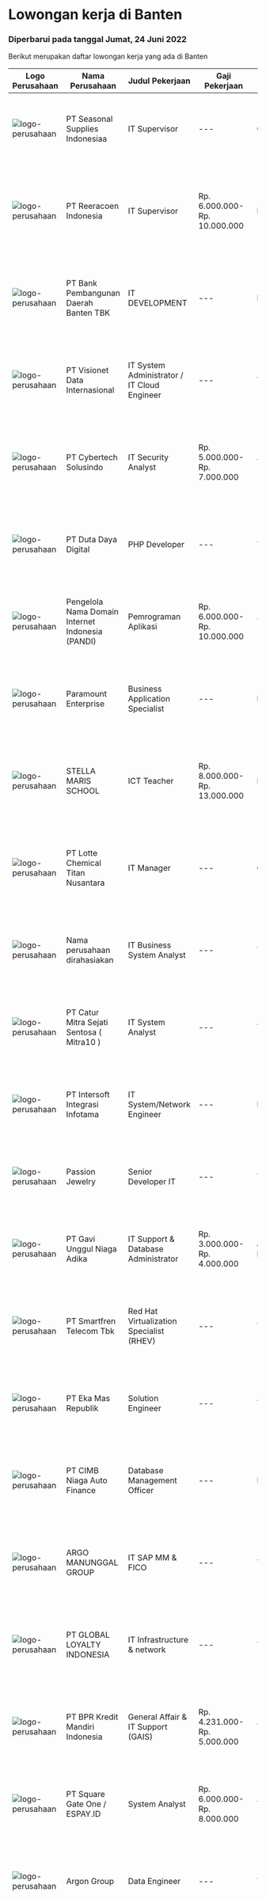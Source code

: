 
  # Lowongan kerja di Banten

  ### Diperbarui pada tanggal Jumat, 24 Juni 2022

  Berikut merupakan daftar lowongan kerja yang ada di Banten

  |Logo Perusahaan | Nama Perusahaan | Judul Pekerjaan | Gaji Pekerjaan | Lokasi | Deskripsi | Tanggal diunggah | Pranala |
  | -------------- | --------------- | --------------- | --------- | --------- | -------------- | ------- | ----------- |
  |![logo-perusahaan](https://i.ibb.co/sqvTCh9/112815900-stock-vector-no-image-available-icon-flat-vector.webp)|PT Seasonal Supplies Indonesiaa|IT Supervisor|---|Cikupa|Qualification Bachelor’s degree of IT Minimum 3 years experience as IT General Familiar and understand about computer operating system. Familiar and...|Kamis, 23 Juni 2022|https://www.jobstreet.co.id/id/job/it-supervisor-3930636?token=0~bd576313-600b-4dff-a8a8-cc8af7b2cd69&sectionRank=1&jobId=jobstreet-id-job-3930636|
|![logo-perusahaan](https://image-service-cdn.seek.com.au/d33bd8dd71322db8ea58cab3a99c9a2f44aec216/ee4dce1061f3f616224767ad58cb2fc751b8d2dc)|PT Reeracoen Indonesia|IT Supervisor|Rp. 6.000.000-Rp. 10.000.000|Banten|IT SUPERVISOR (CIKUPA_TANGERANG) [51337]COMPANY CATEGORY: Food Manufacturing JOB SUMMARY: Maintenance camera connection recording (CCTV) Monitoring...|Kamis, 23 Juni 2022|https://www.jobstreet.co.id/id/job/it-supervisor-3931246?token=0~bd576313-600b-4dff-a8a8-cc8af7b2cd69&sectionRank=2&jobId=jobstreet-id-job-3931246|
|![logo-perusahaan](https://i.ibb.co/sqvTCh9/112815900-stock-vector-no-image-available-icon-flat-vector.webp)|PT Bank Pembangunan Daerah Banten TBK|IT DEVELOPMENT|---|Banten|Kualifikasi :  Mengerti dokumen ISO Message Mampu mengelola database DB2 Mampu membuat aplikasi berbasis node S Menguasai aplikasi flluter Pendidikan...|Rabu, 22 Juni 2022|https://www.jobstreet.co.id/id/job/it-development-3910688?token=0~bd576313-600b-4dff-a8a8-cc8af7b2cd69&sectionRank=3&jobId=jobstreet-id-job-3910688|
|![logo-perusahaan](https://image-service-cdn.seek.com.au/84d23b3586ee4efd70ea62878095fcc6b1639e33/ee4dce1061f3f616224767ad58cb2fc751b8d2dc)|PT Visionet Data Internasional|IT System Administrator / IT Cloud Engineer|---|Tangerang|Requirements: Diploma or bachelor degree in Computer Science, Engineering or Information Technology or a related field preferred Minimum 4 year...|Jumat, 24 Juni 2022|https://www.jobstreet.co.id/id/job/it-system-administrator-it-cloud-engineer-3932226?token=0~bd576313-600b-4dff-a8a8-cc8af7b2cd69&sectionRank=4&jobId=jobstreet-id-job-3932226|
|![logo-perusahaan](https://image-service-cdn.seek.com.au/a31ff6a0a7f98cc9e6fec3c9ee03018db343280c/ee4dce1061f3f616224767ad58cb2fc751b8d2dc)|PT Cybertech Solusindo|IT Security Analyst|Rp. 5.000.000-Rp. 7.000.000|Tangerang|Persyaratan : S1 Teknik Informatika, IPK min. 2,75 Maksimal usia 30 tahun. Diutamakan memiliki pengetahuan akan IT Security Menguasai Sistem Operasi...|Kamis, 23 Juni 2022|https://www.jobstreet.co.id/id/job/it-security-analyst-3911991?token=0~bd576313-600b-4dff-a8a8-cc8af7b2cd69&sectionRank=5&jobId=jobstreet-id-job-3911991|
|![logo-perusahaan](https://image-service-cdn.seek.com.au/37f4b10d9e280f6584590c1587ef913ae87be15d/ee4dce1061f3f616224767ad58cb2fc751b8d2dc)|PT Duta Daya Digital|PHP Developer|---|Tangerang|Crewdible is an Indonesia-based Startup company, focusing on online fulfillment services. Since 2017, Crewdible has provided multi-channel fulfillment...|Kamis, 23 Juni 2022|https://www.jobstreet.co.id/id/job/php-developer-3912125?token=0~bd576313-600b-4dff-a8a8-cc8af7b2cd69&sectionRank=6&jobId=jobstreet-id-job-3912125|
|![logo-perusahaan](https://image-service-cdn.seek.com.au/4a4275f7650b6445b5fbe144fadb856dcbbfa8eb/ee4dce1061f3f616224767ad58cb2fc751b8d2dc)|Pengelola Nama Domain Internet Indonesia (PANDI)|Pemrograman Aplikasi|Rp. 6.000.000-Rp. 10.000.000|Tangerang|Job DescriptionDeskripsi Pekerjaan Rincian Pekerjaan &amp; Tanggung Jawab Memastikan produk dan layanan PANDI berjalan dengan baik. Melakukan...|Kamis, 23 Juni 2022|https://www.jobstreet.co.id/id/job/pemrograman-aplikasi-3911359?token=0~bd576313-600b-4dff-a8a8-cc8af7b2cd69&sectionRank=7&jobId=jobstreet-id-job-3911359|
|![logo-perusahaan](https://image-service-cdn.seek.com.au/d47445267816148923316b2694acb574425a9562/ee4dce1061f3f616224767ad58cb2fc751b8d2dc)|Paramount Enterprise|Business Application Specialist|---|Banten|Deskripsi Pekerjaan: Develop aplikasi berbasis Web atau Desktop Merancang, mengembangkan, testing dan support aplikasi.                               ...|Kamis, 23 Juni 2022|https://www.jobstreet.co.id/id/job/business-application-specialist-3918941?token=0~bd576313-600b-4dff-a8a8-cc8af7b2cd69&sectionRank=8&jobId=jobstreet-id-job-3918941|
|![logo-perusahaan](https://image-service-cdn.seek.com.au/0bd8c6aa99cb75cbc712cb69cb87c8302fb5f17b/ee4dce1061f3f616224767ad58cb2fc751b8d2dc)|STELLA MARIS SCHOOL|ICT Teacher|Rp. 8.000.000-Rp. 13.000.000|Banten|Requirements S1/S2 Bachelor’s or Master’s degree minimum in ICT/Technology Education or related field Fluent in English Experience teaching ICT in...|Kamis, 23 Juni 2022|https://www.jobstreet.co.id/id/job/ict-teacher-3911809?token=0~bd576313-600b-4dff-a8a8-cc8af7b2cd69&sectionRank=9&jobId=jobstreet-id-job-3911809|
|![logo-perusahaan](https://image-service-cdn.seek.com.au/4a30492e008944484542b3a676edd7958c1dc4d1/ee4dce1061f3f616224767ad58cb2fc751b8d2dc)|PT Lotte Chemical Titan Nusantara|IT Manager|---|Cilegon|LOTTE CHEMICAL INDONESIAOPENING JOB VACANCY...Requirement: Age between 35 - 45. Candidate must possess at least a Bachelor's Degree, Master's Degree /...|Rabu, 22 Juni 2022|https://www.jobstreet.co.id/id/job/it-manager-3929441?token=0~bd576313-600b-4dff-a8a8-cc8af7b2cd69&sectionRank=10&jobId=jobstreet-id-job-3929441|
|![logo-perusahaan](https://i.ibb.co/sqvTCh9/112815900-stock-vector-no-image-available-icon-flat-vector.webp)|Nama perusahaan dirahasiakan|IT Business System Analyst|---|Tangerang|Develop configuration specifications and business analysis requirements Perform quality assurance and define reporting and alerting requirements...|Kamis, 23 Juni 2022|https://www.jobstreet.co.id/id/job/it-business-system-analyst-3918586?token=0~bd576313-600b-4dff-a8a8-cc8af7b2cd69&sectionRank=11&jobId=jobstreet-id-job-3918586|
|![logo-perusahaan](https://image-service-cdn.seek.com.au/061d1c87d834317cd58004916159f8726e39b2c9/ee4dce1061f3f616224767ad58cb2fc751b8d2dc)|PT Catur Mitra Sejati Sentosa ( Mitra10 )|IT System Analyst|---|Tangerang|Jobdesc: Analyze technical specifications from user’s needs. Analyze and create documents such as FSD and TSD. Analyze and identify if an error occurs...|Kamis, 23 Juni 2022|https://www.jobstreet.co.id/id/job/it-system-analyst-3931565?token=0~bd576313-600b-4dff-a8a8-cc8af7b2cd69&sectionRank=12&jobId=jobstreet-id-job-3931565|
|![logo-perusahaan](https://image-service-cdn.seek.com.au/b99541085555f32f822349428f8547e78d5b4810/ee4dce1061f3f616224767ad58cb2fc751b8d2dc)|PT Intersoft Integrasi Infotama|IT System/Network Engineer|---|Banten|[IT System/Network Engineer]PT Intersoft Integrasi Infotama (i3) adalah Perusahaan IT System Integrator yang sangat berpengalaman dalam memberikan...|Rabu, 22 Juni 2022|https://www.jobstreet.co.id/id/job/it-system-network-engineer-3917922?token=0~bd576313-600b-4dff-a8a8-cc8af7b2cd69&sectionRank=13&jobId=jobstreet-id-job-3917922|
|![logo-perusahaan](https://image-service-cdn.seek.com.au/99995d21e01591c7f6a1a3fe28111063919890b0/ee4dce1061f3f616224767ad58cb2fc751b8d2dc)|Passion Jewelry|Senior Developer IT|---|Tangerang|REQUIREMENTS Good knowledge of PHP (CodeIgniter v3) with at least 5 years Good knowledge in OOP Good client side development skills including HTML,...|Jumat, 24 Juni 2022|https://www.jobstreet.co.id/id/job/senior-developer-it-3932158?token=0~bd576313-600b-4dff-a8a8-cc8af7b2cd69&sectionRank=14&jobId=jobstreet-id-job-3932158|
|![logo-perusahaan](https://image-service-cdn.seek.com.au/9323985d13b67e83f1bfea156b772da2fe816964/ee4dce1061f3f616224767ad58cb2fc751b8d2dc)|PT Gavi Unggul Niaga Adika|IT Support & Database Administrator|Rp. 3.000.000-Rp. 4.000.000|Jakarta Raya|Kualifikasi: Pendidikan D3/S1 Ilmu komputer, Teknik Informatika, sederajat Freshgraduate dipersilahkan melamar Mengerti baik Software ataupun Hardware...|Senin, 20 Juni 2022|https://www.jobstreet.co.id/id/job/it-support-database-administrator-3925923?token=0~bd576313-600b-4dff-a8a8-cc8af7b2cd69&sectionRank=15&jobId=jobstreet-id-job-3925923|
|![logo-perusahaan](https://image-service-cdn.seek.com.au/e33a62a047a936b13377186fb2f8be447b852b49/ee4dce1061f3f616224767ad58cb2fc751b8d2dc)|PT Smartfren Telecom Tbk|Red Hat Virtualization Specialist (RHEV)|---|Tangerang|Minimal 3 years extensive technical experience with virtualization technologies, especially: Red Hat Virtualization Technically fluent in the design...|Kamis, 23 Juni 2022|https://www.jobstreet.co.id/id/job/red-hat-virtualization-specialist-rhev-3912442?token=0~bd576313-600b-4dff-a8a8-cc8af7b2cd69&sectionRank=16&jobId=jobstreet-id-job-3912442|
|![logo-perusahaan](https://image-service-cdn.seek.com.au/8f26910fe9c5bd327e3d45acc030687fe058fadd/ee4dce1061f3f616224767ad58cb2fc751b8d2dc)|PT Eka Mas Republik|Solution Engineer|---|Tangerang|Becoming a leading multimedia business in fiber broadband and interactive TV cable, MyRepublic a member of Sinar Mas, subsidiaries of PT Dian...|Kamis, 23 Juni 2022|https://www.jobstreet.co.id/id/job/solution-engineer-3912819?token=0~bd576313-600b-4dff-a8a8-cc8af7b2cd69&sectionRank=17&jobId=jobstreet-id-job-3912819|
|![logo-perusahaan](https://image-service-cdn.seek.com.au/14f9f8ccc12d51121e96ea2224ff707c40d6ca88/ee4dce1061f3f616224767ad58cb2fc751b8d2dc)|PT CIMB Niaga Auto Finance|Database Management Officer|---|Banten|Responsibilities: Understand data warehouse concept data modeling and data architecture Build and Maintain ETL Data Pipeline with SSIS Maintain Jobs,...|Kamis, 23 Juni 2022|https://www.jobstreet.co.id/id/job/database-management-officer-3920032?token=0~bd576313-600b-4dff-a8a8-cc8af7b2cd69&sectionRank=18&jobId=jobstreet-id-job-3920032|
|![logo-perusahaan](https://image-service-cdn.seek.com.au/0f41f59835cdb73d4f72051dbed0ad610d4b2cba/ee4dce1061f3f616224767ad58cb2fc751b8d2dc)|ARGO MANUNGGAL GROUP|IT SAP MM & FICO|---|Tangerang|Process and Manage SAP especially MM Module for IT SAP MM position Process and Manage SAP especially FICO Module for IT SAP FICO position Managing and...|Rabu, 22 Juni 2022|https://www.jobstreet.co.id/id/job/it-sap-mm-fico-3917779?token=0~bd576313-600b-4dff-a8a8-cc8af7b2cd69&sectionRank=19&jobId=jobstreet-id-job-3917779|
|![logo-perusahaan](https://image-service-cdn.seek.com.au/95cd0784468c268fc4f9348448140f01ea2254ab/ee4dce1061f3f616224767ad58cb2fc751b8d2dc)|PT GLOBAL LOYALTY INDONESIA|IT Infrastructure & network|---|Tangerang|Requirements : Bachelor Degree in computer science or related fields. Minimal 1 years experience in IT Infrastructure and dev ops. Experience in Cloud...|Rabu, 22 Juni 2022|https://www.jobstreet.co.id/id/job/it-infrastructure-network-3929680?token=0~bd576313-600b-4dff-a8a8-cc8af7b2cd69&sectionRank=20&jobId=jobstreet-id-job-3929680|
|![logo-perusahaan](https://image-service-cdn.seek.com.au/30bb5999850e50e9e01c4292216b6bbcae3f21e3/ee4dce1061f3f616224767ad58cb2fc751b8d2dc)|PT BPR Kredit Mandiri Indonesia|General Affair & IT Support (GAIS)|Rp. 4.231.000-Rp. 5.000.000|Tangerang|1. Diploma / S1 Teknik Informatika / Sistem Informasi2. Usia maksimal 35 tahun3. Memiliki motor4. Pengalaman kerja di bidang yang sama minimal 1...|Senin, 20 Juni 2022|https://www.jobstreet.co.id/id/job/general-affair-it-support-gais-3926308?token=0~bd576313-600b-4dff-a8a8-cc8af7b2cd69&sectionRank=21&jobId=jobstreet-id-job-3926308|
|![logo-perusahaan](https://image-service-cdn.seek.com.au/823d49bee8d79aadf0dcf90efde4e928b11c6f19/ee4dce1061f3f616224767ad58cb2fc751b8d2dc)|PT Square Gate One / ESPAY.ID|System Analyst|Rp. 6.000.000-Rp. 8.000.000|Tangerang|Responsibilities: Eager to understand application modules, business processes, flows and relational databases. Analyze problem Design solution and...|Jumat, 24 Juni 2022|https://www.jobstreet.co.id/id/job/system-analyst-3932294?token=0~bd576313-600b-4dff-a8a8-cc8af7b2cd69&sectionRank=22&jobId=jobstreet-id-job-3932294|
|![logo-perusahaan](https://image-service-cdn.seek.com.au/6c568ba36780642b30de509e2e495cad6ae4c026/ee4dce1061f3f616224767ad58cb2fc751b8d2dc)|Argon Group|Data Engineer|---|Tangerang|JOB DESCRIPTION : To analyze and validate data source readiness and integrity To build and organize data pipeline (ETL/ELT) process for datawarehouse...|Kamis, 23 Juni 2022|https://www.jobstreet.co.id/id/job/data-engineer-3919407?token=0~bd576313-600b-4dff-a8a8-cc8af7b2cd69&sectionRank=23&jobId=jobstreet-id-job-3919407|
|![logo-perusahaan](https://image-service-cdn.seek.com.au/f54c224dc67a2b277b3ed49a1cf94eee3f22adbf/ee4dce1061f3f616224767ad58cb2fc751b8d2dc)|GrosirOne|Front-End Developer Staff|---|Tangerang|Kualifikasi: Usia maksimal 35 tahun Pendidikan minimal S1 jurusan Teknik Informatika Terbuka bagi freshgraduate Lebih disukai yang memiliki pengalaman...|Kamis, 23 Juni 2022|https://www.jobstreet.co.id/id/job/front-end-developer-staff-3912600?token=0~bd576313-600b-4dff-a8a8-cc8af7b2cd69&sectionRank=24&jobId=jobstreet-id-job-3912600|
|![logo-perusahaan](https://image-service-cdn.seek.com.au/89875a94980a1d7775aa6074003691b83a89956b/ee4dce1061f3f616224767ad58cb2fc751b8d2dc)|PT PUTRA ANDALAN PERKASA|APPLICATION ENGINEER|---|Tangerang|Requirements: 28 – 35 years age. S1 Engineering. Have minimal 3 years experiences as Application Engineer. With experiences in pumps / compressor will...|Kamis, 23 Juni 2022|https://www.jobstreet.co.id/id/job/application-engineer-3911496?token=0~bd576313-600b-4dff-a8a8-cc8af7b2cd69&sectionRank=25&jobId=jobstreet-id-job-3911496|
|![logo-perusahaan](https://image-service-cdn.seek.com.au/0d75518309b56a3cff39daa569b0ba02cc7a22f2/ee4dce1061f3f616224767ad58cb2fc751b8d2dc)|PT. Metrodata Electronics, Tbk|IT Support|Rp. 4.700.000-Rp. 5.500.000|Jakarta Raya|Kualifikasi Personnel: Minimal Diploma (D3) Ilmu Komputer, Sistem Informasi, Teknik Komputer atau Pendidikan setara. pengalaman minimal 1 tahun...|Senin, 20 Juni 2022|https://www.jobstreet.co.id/id/job/it-support-3926477?token=0~bd576313-600b-4dff-a8a8-cc8af7b2cd69&sectionRank=26&jobId=jobstreet-id-job-3926477|
|![logo-perusahaan](https://image-service-cdn.seek.com.au/20eb5457edc7fd869c083282c179a130802d98a0/ee4dce1061f3f616224767ad58cb2fc751b8d2dc)|Dexa Group|IT System Analyst (Oracle Finance)|---|Tangerang|Assist in interpreting business documents and develop use cases for development team Analyze and translate business needs into functional requirements...|Selasa, 21 Juni 2022|https://www.jobstreet.co.id/id/job/it-system-analyst-oracle-finance-3908768?token=0~bd576313-600b-4dff-a8a8-cc8af7b2cd69&sectionRank=27&jobId=jobstreet-id-job-3908768|
|![logo-perusahaan](https://image-service-cdn.seek.com.au/95cd0784468c268fc4f9348448140f01ea2254ab/ee4dce1061f3f616224767ad58cb2fc751b8d2dc)|PT GLOBAL LOYALTY INDONESIA|System Analyst|---|Tangerang|Requirement : Bachelor degree from Information System or equivalent Experience minimal 2 years in Product Development or IT Business Analyst or IT...|Kamis, 23 Juni 2022|https://www.jobstreet.co.id/id/job/system-analyst-3930969?token=0~bd576313-600b-4dff-a8a8-cc8af7b2cd69&sectionRank=28&jobId=jobstreet-id-job-3930969|
|![logo-perusahaan](https://image-service-cdn.seek.com.au/3c8823cc7f8c7e5a3f1835831ba622230ed8d979/ee4dce1061f3f616224767ad58cb2fc751b8d2dc)|PT WAHYU SALURAN BERKAT|Product Manager|Rp. 10.000.000-Rp. 15.000.000|Tangerang|General PurposesProduct Manager drives the product and business-planning process across cross-functional teams of the company. They analyze consumer...|Kamis, 23 Juni 2022|https://www.jobstreet.co.id/id/job/product-manager-3919284?token=0~bd576313-600b-4dff-a8a8-cc8af7b2cd69&sectionRank=29&jobId=jobstreet-id-job-3919284|
|![logo-perusahaan](https://i.ibb.co/sqvTCh9/112815900-stock-vector-no-image-available-icon-flat-vector.webp)|PT Ventech Centurion Asia|FULL STACK WEB DEVELOPER / IT|Rp. 6.000.000-Rp. 8.000.000|Jakarta Barat|Responsibilities:• Design and develop web applications (Frontend &amp; Backend) from the existing framework• Develop, test and support technical...|Kamis, 23 Juni 2022|https://www.jobstreet.co.id/id/job/full-stack-web-developer-it-3912454?token=0~bd576313-600b-4dff-a8a8-cc8af7b2cd69&sectionRank=30&jobId=jobstreet-id-job-3912454|


  [Kembali ke daftar lowongan kerja 🔙](../README.md#daftar-lowongan-kerja)
  